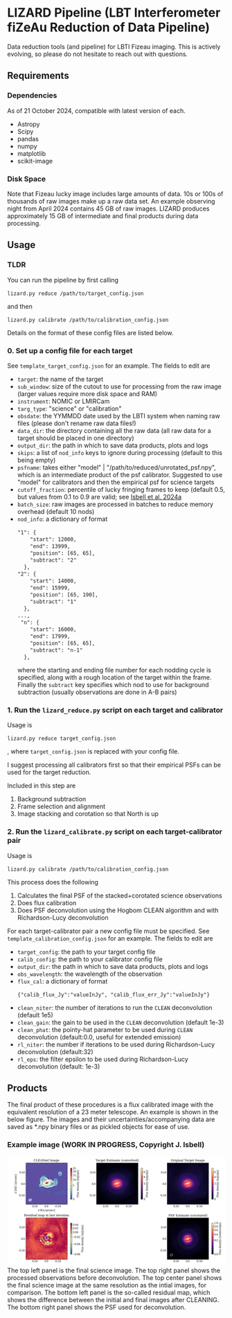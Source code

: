 # LIZARD Pipeline (LBT Interferometer fiZeAu Reduction of Data Pipeline)

Data reduction tools (and pipeline) for LBTI Fizeau imaging. This is actively evolving, so please do not hesitate to reach out with questions.

## Requirements

### Dependencies

As of 21 October 2024, compatible with latest version of each.

- Astropy
- Scipy
- pandas
- numpy
- matplotlib
- scikit-image

### Disk Space

Note that Fizeau lucky image includes large amounts of data. 10s or 100s of thousands of raw images make up a raw data set. An example observing night from April 2024 contains 45 GB of raw images. LIZARD produces approximately 15 GB of intermediate and final products during data processing.

## Usage
### TLDR

You can run the pipeline by first calling 

```
lizard.py reduce /path/to/target_config.json
```

and then 

```
lizard.py calibrate /path/to/calibration_config.json
``` 

Details on the format of these config files are listed below. 



### 0. Set up a config file for each target

See `template_target_config.json` for an example. The fields to edit are

- `target`: the name of the target
- `sub_window`: size of the cutout to use for processing from the raw image (larger values require more disk space and RAM)
- `instrument`: NOMIC or LMIRCam
- `targ_type`: "science" or "calibration"
- `obsdate`: the YYMMDD date used by the LBTI system when naming raw files (please don't rename raw data files!)
- `data_dir`: the directory containing all the raw data (all raw data for a target should be placed in one directory)
- `output_dir`: the path in which to save data products, plots and logs
- `skips`: a list of `nod_info` keys to ignore during processing (default to this being empty)
- `psfname`: takes either "model" | "/path/to/reduced/unrotated_psf.npy", which is an intermediate product of the psf calibrator. Suggested to use "model" for calibrators and then the empirical psf for science targets
- `cutoff_fraction`: percentile of lucky fringing frames to keep (default 0.5, but values from 0.1 to 0.9 are valid; see [Isbell et al. 2024a](https://www.spiedigitallibrary.org/conference-proceedings-of-spie/13095/1309506/The-LBTI-pioneering-the-ELT-era/10.1117/12.3027270.short?tab=ArticleLinkCited)
- `batch_size`: raw images are processed in batches to reduce memory overhead (default 10 nods)
- `nod_info`: a dictionary of format
  ```
  "1": {
      "start": 12000,
      "end": 13999,
      "position": [65, 65],
      "subtract": "2"
    },
  "2": {
      "start": 14000,
      "end": 15999,
      "position": [65, 190],
      "subtract": "1"
    },
  ...,
   "n": {
      "start": 16000,
      "end": 17999,
      "position": [65, 65],
      "subtract": "n-1"
    },
  ```
  where the starting and ending file number for each nodding cycle is specified, along with a rough location of the target within the frame. Finally the `subtract` key specifies which nod to use for background subtraction (usually observations are done in A-B pairs)

### 1. Run the `lizard_reduce.py` script on each target and calibrator

Usage is 
```
lizard.py reduce target_config.json
```
, where `target_config.json` is replaced with your config file.

I suggest processing all calibrators first so that their empirical PSFs can be used for the target reduction.

Included in this step are

1. Background subtraction
2. Frame selection and alignment
3. Image stacking and corotation so that North is up

### 2. Run the `lizard_calibrate.py` script on each target-calibrator pair

Usage is 
```
lizard.py calibrate /path/to/calibration_config.json
```

This process does the following

1. Calculates the final PSF of the stacked+corotated science observations
2. Does flux calibration
3. Does PSF deconvolution using the Hogbom CLEAN algorithm and with Richardson-Lucy deconvolution

For each target-calibrator pair a new config file must be specified. See `template_calibration_config.json` for an example. The fields to edit are

- `target_config`: the path to your target config file
- `calib_config`: the path to your calibrator config file
- `output_dir`: the path in which to save data products, plots and logs
- `obs_wavelength`: the wavelength of the observation
- `flux_cal`: a dictionary of format
  ```
  {"calib_flux_Jy":"valueInJy", "calib_flux_err_Jy":"valueInJy"}
  ```
- `clean_niter`: the number of iterations to run the `CLEAN` deconvolution (default 1e5)
- `clean_gain`: the gain to be used in the `CLEAN` deconvolution (default 1e-3)
- `clean_phat`: the pointy-hat parameter to be used during `CLEAN` deconvolution (default:0.0, useful for extended emission)
- `rl_niter`: the number if iterations to be used during Richardson-Lucy deconvolution (default:32)
- `rl_eps`: the filter epsilon to be used during Richardson-Lucy deconvolution (default: 1e-3)

## Products

The final product of these procedures is a flux calibrated image with the equivalent resolution of a 23 meter telescope. An example is shown in the below figure. The images and their uncertainties/accompanying data are saved as \*.npy binary files or as pickled objects for ease of use.

### Example image (WORK IN PROGRESS, Copyright J. Isbell)

![Example image (WORK IN PROGRESS, Copyright J. Isbell)](example_images/NGC4151_clean_deconvolution.png)
The top left panel is the final science image. The top right panel shows the processed observations before deconvolution. The top center panel shows the final science image at the same resolution as the intial images, for comparison. The bottom left panel is the so-called residual map, which shows the difference between the initial and final images after CLEANING. The bottom right panel shows the PSF used for deconvolution.
